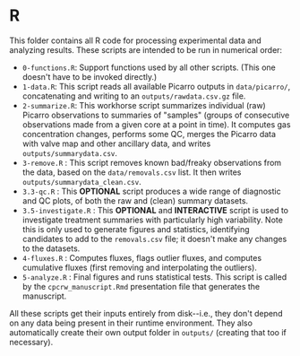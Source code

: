 # R

This folder contains all R code for processing experimental data and analyzing results. These scripts are intended to be run in numerical order:

* `0-functions.R`: Support functions used by all other scripts. (This one doesn't have to be invoked directly.)
* `1-data.R`: This script reads all available Picarro outputs in `data/picarro/`, concatenating and writing to an `outputs/rawdata.csv.gz` file.
* `2-summarize.R`: This workhorse script summarizes individual (raw) Picarro observations to  summaries of "samples" (groups of consecutive observations made from a given core at a point in time). It computes gas concentration changes, performs some QC, merges the Picarro data with valve map and other ancillary data, and writes `outputs/summarydata.csv`.
* `3-remove.R` : This script removes known bad/freaky observations from the data, based on the `data/removals.csv` list. It then writes `outputs/summarydata_clean.csv`.
* `3.3-qc.R` : This **OPTIONAL** script produces a wide range of diagnostic and QC plots, of both the raw and (clean) summary datasets.
* `3.5-investigate.R` : This **OPTIONAL** and **INTERACTIVE** script is used to investigate treatment summaries with particularly high variability. Note this is only used to generate figures and statistics, identifying candidates to add to the `removals.csv` file; it doesn't make any changes to the datasets.
* `4-fluxes.R` : Computes fluxes, flags outlier fluxes, and computes cumulative fluxes (first removing and interpolating the outliers). 
* `5-analyze.R` : Final figures and runs statistical tests. This script is called by the `cpcrw_manuscript.Rmd` presentation file that generates the manuscript.

All these scripts get their inputs entirely from disk--i.e., they don't depend on any data being present in their runtime environment. They also automatically create their own output folder in `outputs/` (creating that too if necessary).
